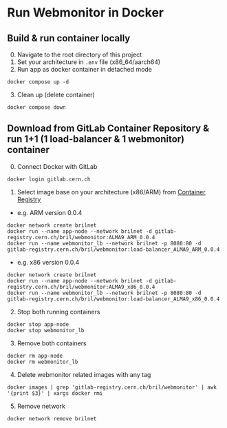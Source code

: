 # Run Webmonitor in Docker

## Build & run container locally

0. Navigate to the root directory of this project
1. Set your architecture in `.env` file (x86_64/aarch64)
2. Run app as docker container in detached mode

```shell
docker compose up -d
```

3. Clean up (delete container)

```shell
docker compose down
```

## Download from GitLab Container Repository & run 1+1 (1 load-balancer & 1 webmonitor) container

0. Connect Docker with GitLab

```shell
docker login gitlab.cern.ch
```

1. Select image base on your architecture (x86/ARM) from [Container Registry](https://gitlab.cern.ch/bril/webmonitor/container_registry/20899)

- e.g. ARM version 0.0.4

```shell
docker network create brilnet
docker run --name app-node --network brilnet -d gitlab-registry.cern.ch/bril/webmonitor:ALMA9_ARM_0.0.4
docker run --name webmonitor_lb --network brilnet -p 8080:80 -d gitlab-registry.cern.ch/bril/webmonitor:load-balancer_ALMA9_ARM_0.0.4
```

- e.g. x86 version 0.0.4

```shell
docker network create brilnet
docker run --name app-node --network brilnet -d gitlab-registry.cern.ch/bril/webmonitor:ALMA9_x86_0.0.4
docker run --name webmonitor_lb --network brilnet -p 8080:80 -d gitlab-registry.cern.ch/bril/webmonitor:load-balancer_ALMA9_x86_0.0.4
```

2. Stop both running containers

```shell
docker stop app-node
docker stop webmonitor_lb
```

3. Remove both containers

```shell
docker rm app-node
docker rm webmonitor_lb
```

4. Delete webmonitor related images with any tag

```shell
docker images | grep 'gitlab-registry.cern.ch/bril/webmonitor' | awk '{print $3}' | xargs docker rmi
```

5. Remove network

```shell
docker network remove brilnet
```
